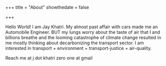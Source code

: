 +++
title = "About"
showthedate = false

+++

Hello World! I am Jay Khatri. My almost past affair with cars made me an Automobile Engineer. BUT my lungs worry about the taste of air that I and billions breathe and the looming catastrophe of climate change resulted in me mostly thinking about decarbonizing the transport sector. I am interested in transport + environment + transport-justice + air-quality.

Reach me at j dot khatri zero one at gmail
